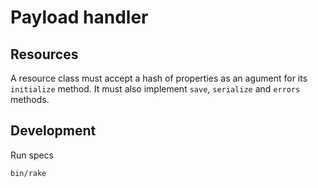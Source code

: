 # Payload handler

## Resources

A resource class must accept a hash of properties as an agument for its
`initialize` method. It must also implement `save`, `serialize` and `errors`
methods.

## Development

Run specs

```
bin/rake
```
